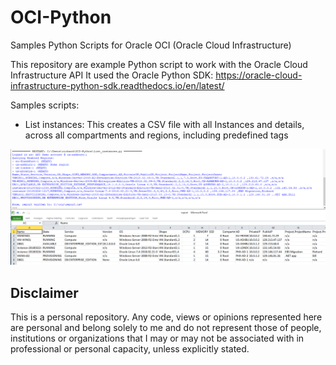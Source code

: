# OCI-Python
Samples Python Scripts for Oracle OCI (Oracle Cloud Infrastructure)

This repository are example Python script to work with the Oracle Cloud Infrastructure API
It used the Oracle Python SDK: https://oracle-cloud-infrastructure-python-sdk.readthedocs.io/en/latest/

Samples scripts:
- List instances: This creates a CSV file with all Instances and details, across all compartments and regions, including predefined tags

![alt text](https://raw.githubusercontent.com/AnykeyNL/OCI-Python/master/example.png)


## Disclaimer
This is a personal repository. Any code, views or opinions represented here are personal and belong solely to me and do not represent those of people, institutions or organizations that I may or may not be associated with in professional or personal capacity, unless explicitly stated.
